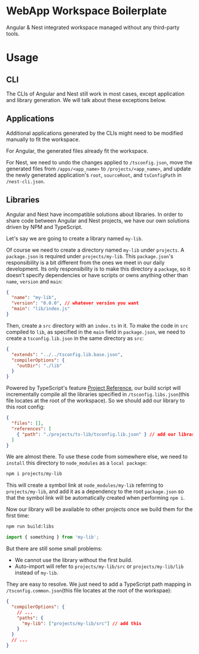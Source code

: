 # WebApp Workspace Boilerplate

Angular & Nest integrated workspace managed without any third-party tools.

# Usage

## CLI

The CLIs of Angular and Nest still work in most cases, except application and library generation. We will talk about these exceptions below.

## Applications

Additional applications generated by the CLIs might need to be modified manually to fit the workspace.

For Angular, the generated files already fit the workspace.

For Nest, we need to undo the changes applied to `/tsconfig.json`, move the generated files from `/apps/<app_name>` to `/projects/<app_name>`, and update the newly generated application's `root`, `sourceRoot`, and `tsConfigPath` in `/nest-cli.json`.

## Libraries

Angular and Nest have incompatible solutions about libraries. In order to share code between Angular and Nest projects, we have our own solutions driven by NPM and TypeScript.

Let's say we are going to create a library named `my-lib`.

Of course we need to create a directory named `my-lib` under `projects`. A `package.json` is required under `projects/my-lib`. This `package.json`'s responsibility is a bit different from the ones we meet in our daily development. Its only responsibility is to make this directory a `package`, so it doesn't specify dependencies or have scripts or owns anything other than `name`, `version` and `main`:

```json
{
  "name": "my-lib",
  "version": "0.0.0", // whatever version you want
  "main": "lib/index.js"
}
```

Then, create a `src` directory with an `index.ts` in it. To make the code in `src` compiled to `lib`, as specified in the `main` field in `package.json`, we need to create a `tsconfig.lib.json` in the same directory as `src`:

```json
{
  "extends": "../../tsconfig.lib.base.json",
  "compilerOptions": {
    "outDir": "./lib"
  }
}
```

Powered by TypeScript's feature [Project Reference](https://www.typescriptlang.org/docs/handbook/project-references.html#handbook-content), our build script will incrementally compile all the libraries specified in `/tsconfig.libs.json`(this file locates at the root of the workspace). So we should add our library to this root config:

```json
{
  "files": [],
  "references": [
    { "path": "./projects/ts-lib/tsconfig.lib.json" } // add our library here
  ]
}
```

We are almost there. To use these code from somewhere else, we need to `install` this directory to `node_modules` as a `local package`:

```sh
npm i projects/my-lib
```

This will create a symbol link at `node_modules/my-lib` referring to `projects/my-lib`, and add it as a dependency to the root `package.json` so that the symbol link will be automatically created when performing `npm i`.

Now our library will be available to other projects once we build them for the first time:

```sh
npm run build:libs
```

```ts
import { something } from 'my-lib';
```

But there are still some small problems:

- We cannot use the library without the first build.
- Auto-import will refer to `projects/my-lib/src` or `projects/my-lib/lib` instead of `my-lib`.

They are easy to resolve. We just need to add a TypeScript path mapping in `/tsconfig.common.json`(this file locates at the root of the workspae):

```json
{
  "compilerOptions": {
    // ...
    "paths": {
      "my-lib": ["projects/my-lib/src"] // add this
    }
  }
  // ...
}
```
